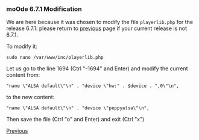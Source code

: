 ### moOde 6.7.1 Modification
We are here because it was chosen to modify the file ````playerlib.php```` for the release 6.7.1: please return to [previous](https://github.com/FdeAlexa/PeppyMeter_and_moOde/blob/main/2_moOde.md) page if your current release is not 6.7.1.

To modify it:
```
sudo nano /var/www/inc/playerlib.php
```
Let us go to the line 1694 (Ctrl "-1694" and Enter)
and modify the current content from:
```
"name \"ALSA default\"\n" . "device \"hw:" . $device . ",0\"\n",
```
to the new content:
```
"name \"ALSA default\"\n" . "device \"peppyalsa\"\n",
```
Then save the file (Ctrl "o" and Enter)
and exit (Ctrl "x")

[Previous](https://github.com/FdeAlexa/PeppyMeter_and_moOde/blob/main/2_moOde.md)
